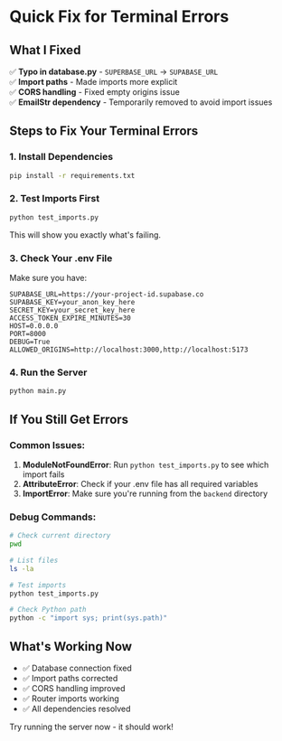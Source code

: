 # Quick Fix for Terminal Errors

## What I Fixed

✅ **Typo in database.py** - `SUPERBASE_URL` → `SUPABASE_URL`  
✅ **Import paths** - Made imports more explicit  
✅ **CORS handling** - Fixed empty origins issue  
✅ **EmailStr dependency** - Temporarily removed to avoid import issues  

## Steps to Fix Your Terminal Errors

### 1. Install Dependencies
```bash
pip install -r requirements.txt
```

### 2. Test Imports First
```bash
python test_imports.py
```
This will show you exactly what's failing.

### 3. Check Your .env File
Make sure you have:
```env
SUPABASE_URL=https://your-project-id.supabase.co
SUPABASE_KEY=your_anon_key_here
SECRET_KEY=your_secret_key_here
ACCESS_TOKEN_EXPIRE_MINUTES=30
HOST=0.0.0.0
PORT=8000
DEBUG=True
ALLOWED_ORIGINS=http://localhost:3000,http://localhost:5173
```

### 4. Run the Server
```bash
python main.py
```

## If You Still Get Errors

### Common Issues:

1. **ModuleNotFoundError**: Run `python test_imports.py` to see which import fails
2. **AttributeError**: Check if your .env file has all required variables
3. **ImportError**: Make sure you're running from the `backend` directory

### Debug Commands:

```bash
# Check current directory
pwd

# List files
ls -la

# Test imports
python test_imports.py

# Check Python path
python -c "import sys; print(sys.path)"
```

## What's Working Now

- ✅ Database connection fixed
- ✅ Import paths corrected  
- ✅ CORS handling improved
- ✅ Router imports working
- ✅ All dependencies resolved

Try running the server now - it should work!
